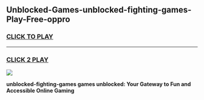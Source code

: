 
## Unblocked-Games-unblocked-fighting-games-Play-Free-oppro
<h3>
<a href="https://premium76.site?title=unblocked-fighting-games&ref=22A">CLICK TO PLAY</a></h3>
<hr>

<h3>
<a href="https://premium76.site?title=unblocked-fighting-games&ref=22A">CLICK 2 PLAY</a>
  
</h3>

<a href="https://premium76.site?title=unblocked-fighting-games&ref=22A"><img src="https://clearcache.store/games.png"></a>


**unblocked-fighting-games games unblocked: Your Gateway to Fun and Accessible Online Gaming**
